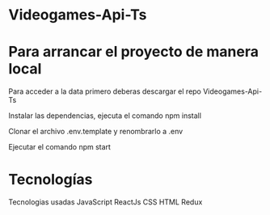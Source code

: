 # Videogames-Api-Ts

# Para arrancar el proyecto de manera local

Para acceder a la data primero deberas descargar el repo Videogames-Api-Ts

Instalar las dependencias, ejecuta el comando npm install

Clonar el archivo .env.template y renombrarlo a .env

Ejecutar el comando npm start

# Tecnologías

Tecnologias usadas
JavaScript
ReactJs
CSS
HTML
Redux
